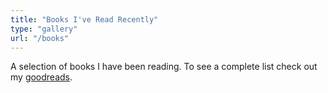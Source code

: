 ```yaml
---
title: "Books I've Read Recently"
type: "gallery"
url: "/books"
---
```


A selection of books I have been reading. To see a complete list check out my [goodreads](https://www.goodreads.com/sgranitz).